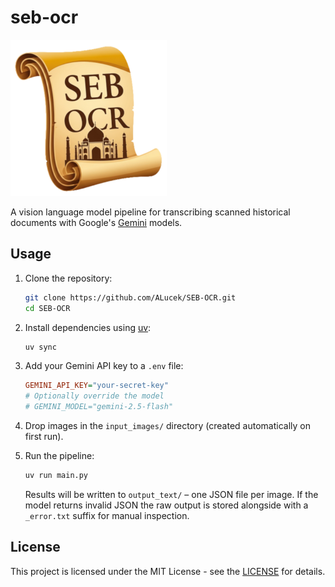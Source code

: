 # seb-ocr

<img src="./seb_ocr_logo.png" width=250>

A vision language model pipeline for transcribing scanned historical documents with Google's [Gemini](https://ai.google.dev/gemini-api/docs/models) models. 

## Usage

1. Clone the repository:
    ```bash
    git clone https://github.com/ALucek/SEB-OCR.git
    cd SEB-OCR
    ```

2. Install dependencies using [uv](https://docs.astral.sh/uv/):

    ```bash
    uv sync
    ```

2.  Add your Gemini API key to a `.env` file:

    ```ini
    GEMINI_API_KEY="your-secret-key"
    # Optionally override the model
    # GEMINI_MODEL="gemini-2.5-flash"
    ```

3.  Drop images in the `input_images/` directory (created automatically on first run).

4.  Run the pipeline:

    ```bash
    uv run main.py
    ```

    Results will be written to `output_text/` – one JSON file per image. If the model returns invalid JSON the raw output is stored alongside with a `_error.txt` suffix for manual inspection.

## License

This project is licensed under the MIT License - see the [LICENSE](LICENSE) for details.
